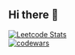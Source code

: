 ## Hi there 👋
[![Leetcode Stats](https://leetcard.jacoblin.cool/Shilenkovv)](https://leetcode.com/Shilenkovv)  
[![codewars](https://www.codewars.com/users/Shilenkovv/badges/large)](https://www.codewars.com/users/Shilenkovv) 
<!--
**Shilenkovv/Shilenkovv** is a ✨ _special_ ✨ repository because its `README.md` (this file) appears on your GitHub profile.

Here are some ideas to get you started:

- 🔭 I’m currently working on ...
- 🌱 I’m currently learning ...
- 👯 I’m looking to collaborate on ...
- 🤔 I’m looking for help with ...
- 💬 Ask me about ...
- 📫 How to reach me: ...
- 😄 Pronouns: ...
- ⚡ Fun fact: ...
-->
